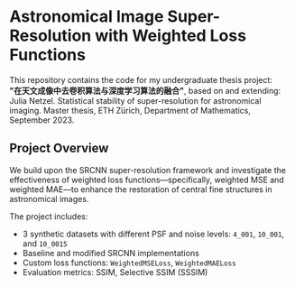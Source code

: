 # Astronomical Image Super-Resolution with Weighted Loss Functions

This repository contains the code for my undergraduate thesis project:  
**"在天文成像中去卷积算法与深度学习算法的融合"**, based on and extending: Julia Netzel. Statistical stability of super-resolution for astronomical imaging. Master thesis, ETH Zürich, Department of Mathematics, September 2023.

## Project Overview

We build upon the SRCNN super-resolution framework and investigate the effectiveness of weighted loss functions—specifically, weighted MSE and weighted MAE—to enhance the restoration of central fine structures in astronomical images.

The project includes:
- 3 synthetic datasets with different PSF and noise levels: `4_001`, `10_001`, and `10_0015`
- Baseline and modified SRCNN implementations
- Custom loss functions: `WeightedMSELoss`, `WeightedMAELoss`
- Evaluation metrics: SSIM, Selective SSIM (SSSIM)


